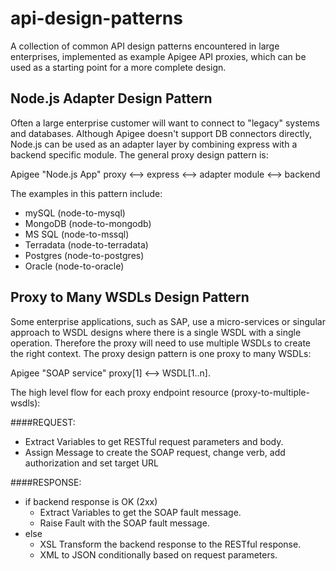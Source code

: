 # api-design-patterns
A collection of common API design patterns encountered in large enterprises, implemented as example Apigee API proxies, which can be used as a starting point for a more complete design.

## Node.js Adapter Design Pattern
Often a large enterprise customer will want to connect to "legacy" systems and databases. Although Apigee doesn't support DB connectors directly, Node.js can be used as an adapter layer by combining express with a backend specific module. The general proxy design pattern is:

Apigee "Node.js App" proxy <--> express <--> adapter module <--> backend

The examples in this pattern include:
* mySQL (node-to-mysql)
* MongoDB (node-to-mongodb)
* MS SQL (node-to-mssql)
* Terradata (node-to-terradata)
* Postgres (node-to-postgres)
* Oracle (node-to-oracle)

## Proxy to Many WSDLs Design Pattern

Some enterprise applications, such as SAP, use a micro-services or singular approach to WSDL designs where there is a single WSDL with a single operation. Therefore the proxy will need to use multiple WSDLs to create the right context. The proxy design pattern is one proxy to many WSDLs:

Apigee "SOAP service" proxy[1] <--> WSDL[1..n].

The high level flow for each proxy endpoint resource (proxy-to-multiple-wsdls):

####REQUEST:
* Extract Variables to get RESTful request parameters and body.
* Assign Message to create the SOAP request, change verb, add authorization and set target URL

####RESPONSE:
* if backend response is OK (2xx)
	* Extract Variables to get the SOAP fault message.
	* Raise Fault with the SOAP fault message.
* else
	* XSL Transform the backend response to the RESTful response.
	* XML to JSON conditionally based on request parameters. 
